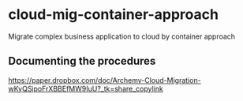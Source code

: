 # cloud-mig-container-approach
Migrate complex business application to cloud by container approach

## Documenting the procedures
https://paper.dropbox.com/doc/Archemy-Cloud-Migration-wKyQSipoFrXBBEfMW9IuU?_tk=share_copylink

